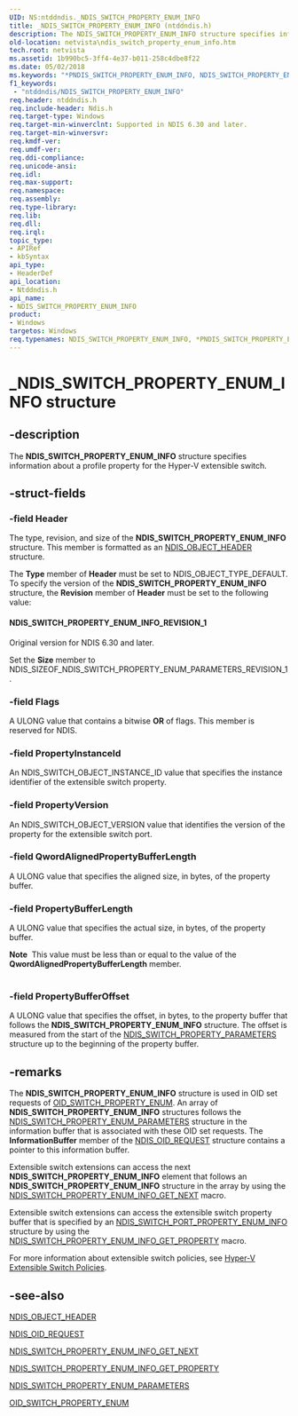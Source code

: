 ```yaml
---
UID: NS:ntddndis._NDIS_SWITCH_PROPERTY_ENUM_INFO
title: _NDIS_SWITCH_PROPERTY_ENUM_INFO (ntddndis.h)
description: The NDIS_SWITCH_PROPERTY_ENUM_INFO structure specifies information about a profile property for the Hyper-V extensible switch.
old-location: netvista\ndis_switch_property_enum_info.htm
tech.root: netvista
ms.assetid: 1b990bc5-3ff4-4e37-b011-258c4dbe8f22
ms.date: 05/02/2018
ms.keywords: "*PNDIS_SWITCH_PROPERTY_ENUM_INFO, NDIS_SWITCH_PROPERTY_ENUM_INFO, NDIS_SWITCH_PROPERTY_ENUM_INFO structure [Network Drivers Starting with Windows Vista], PNDIS_SWITCH_PROPERTY_ENUM_INFO, PNDIS_SWITCH_PROPERTY_ENUM_INFO structure pointer [Network Drivers Starting with Windows Vista], _NDIS_SWITCH_PROPERTY_ENUM_INFO, netvista.ndis_switch_property_enum_info, ntddndis/NDIS_SWITCH_PROPERTY_ENUM_INFO, ntddndis/PNDIS_SWITCH_PROPERTY_ENUM_INFO"
f1_keywords:
 - "ntddndis/NDIS_SWITCH_PROPERTY_ENUM_INFO"
req.header: ntddndis.h
req.include-header: Ndis.h
req.target-type: Windows
req.target-min-winverclnt: Supported in NDIS 6.30 and later.
req.target-min-winversvr: 
req.kmdf-ver: 
req.umdf-ver: 
req.ddi-compliance: 
req.unicode-ansi: 
req.idl: 
req.max-support: 
req.namespace: 
req.assembly: 
req.type-library: 
req.lib: 
req.dll: 
req.irql: 
topic_type:
- APIRef
- kbSyntax
api_type:
- HeaderDef
api_location:
- Ntddndis.h
api_name:
- NDIS_SWITCH_PROPERTY_ENUM_INFO
product:
- Windows
targetos: Windows
req.typenames: NDIS_SWITCH_PROPERTY_ENUM_INFO, *PNDIS_SWITCH_PROPERTY_ENUM_INFO
---
```


# _NDIS_SWITCH_PROPERTY_ENUM_INFO structure


## -description


The <b>NDIS_SWITCH_PROPERTY_ENUM_INFO</b> structure specifies information about a profile property for the Hyper-V extensible switch.


## -struct-fields




### -field Header

The type, revision, and size of the <b>NDIS_SWITCH_PROPERTY_ENUM_INFO</b> structure. This member is formatted as an <a href="https://docs.microsoft.com/windows-hardware/drivers/ddi/ntddndis/ns-ntddndis-_ndis_object_header">NDIS_OBJECT_HEADER</a> structure.

The <b>Type</b> member of <b>Header</b> must be set to NDIS_OBJECT_TYPE_DEFAULT. To specify the version of the <b>NDIS_SWITCH_PROPERTY_ENUM_INFO</b> structure, the <b>Revision</b> member of <b>Header</b> must be set to the following value:





#### NDIS_SWITCH_PROPERTY_ENUM_INFO_REVISION_1

Original version for NDIS 6.30 and later.

Set the <b>Size</b> member to NDIS_SIZEOF_NDIS_SWITCH_PROPERTY_ENUM_PARAMETERS_REVISION_1.


### -field Flags

A ULONG value that contains a bitwise <b>OR</b> of flags. This member is reserved for NDIS.


### -field PropertyInstanceId

An NDIS_SWITCH_OBJECT_INSTANCE_ID value that specifies the instance identifier of the  extensible switch property.




### -field PropertyVersion

An NDIS_SWITCH_OBJECT_VERSION value that identifies the version of the property for the extensible switch port. 




### -field QwordAlignedPropertyBufferLength

A ULONG value that specifies the aligned size, in bytes, of the property buffer.


### -field PropertyBufferLength

A ULONG value that specifies the actual size, in bytes, of the property buffer.

<div class="alert"><b>Note</b>  This value must be less than or equal to the value of the <b>QwordAlignedPropertyBufferLength</b> member.</div>
<div> </div>

### -field PropertyBufferOffset

A ULONG value that specifies the offset, in bytes, to the property buffer that follows the <b>NDIS_SWITCH_PROPERTY_ENUM_INFO</b> structure. The offset is measured from the start of the <a href="https://docs.microsoft.com/windows-hardware/drivers/ddi/ntddndis/ns-ntddndis-_ndis_switch_property_parameters">NDIS_SWITCH_PROPERTY_PARAMETERS</a> structure up to the beginning of the property buffer.


## -remarks



The <b>NDIS_SWITCH_PROPERTY_ENUM_INFO</b> structure is used in OID set requests of <a href="https://docs.microsoft.com/windows-hardware/drivers/network/oid-switch-property-enum">OID_SWITCH_PROPERTY_ENUM</a>. An array of <b>NDIS_SWITCH_PROPERTY_ENUM_INFO</b> structures follows the <a href="https://docs.microsoft.com/windows-hardware/drivers/ddi/ntddndis/ns-ntddndis-_ndis_switch_property_enum_parameters">NDIS_SWITCH_PROPERTY_ENUM_PARAMETERS</a> structure in the information buffer that is associated with these OID set requests. The <b>InformationBuffer</b> member of the <a href="https://docs.microsoft.com/windows-hardware/drivers/ddi/ndis/ns-ndis-_ndis_oid_request">NDIS_OID_REQUEST</a> structure contains a pointer to this information buffer.

Extensible switch extensions can access the next <b>NDIS_SWITCH_PROPERTY_ENUM_INFO</b> element that follows an <b>NDIS_SWITCH_PROPERTY_ENUM_INFO</b> structure in the array  by using the <a href="https://docs.microsoft.com/windows-hardware/drivers/network/ndis-switch-property-enum-info-get-next">NDIS_SWITCH_PROPERTY_ENUM_INFO_GET_NEXT</a> macro.

Extensible switch extensions can access the extensible switch property buffer that is specified by an <a href="https://docs.microsoft.com/windows-hardware/drivers/ddi/ntddndis/ns-ntddndis-_ndis_switch_port_property_enum_info">NDIS_SWITCH_PORT_PROPERTY_ENUM_INFO</a> structure  by using the <a href="https://docs.microsoft.com/windows-hardware/drivers/network/ndis-switch-property-enum-info-get-property">NDIS_SWITCH_PROPERTY_ENUM_INFO_GET_PROPERTY</a> macro.

For more information about extensible switch policies, see <a href="https://docs.microsoft.com/windows-hardware/drivers/network/hyper-v-extensible-switch-policies">Hyper-V Extensible Switch Policies</a>.




## -see-also




<b></b>



<a href="https://docs.microsoft.com/windows-hardware/drivers/ddi/ntddndis/ns-ntddndis-_ndis_object_header">NDIS_OBJECT_HEADER</a>



<a href="https://docs.microsoft.com/windows-hardware/drivers/ddi/ndis/ns-ndis-_ndis_oid_request">NDIS_OID_REQUEST</a>



<a href="https://docs.microsoft.com/windows-hardware/drivers/network/ndis-switch-property-enum-info-get-next">NDIS_SWITCH_PROPERTY_ENUM_INFO_GET_NEXT</a>



<a href="https://docs.microsoft.com/windows-hardware/drivers/network/ndis-switch-property-enum-info-get-property">NDIS_SWITCH_PROPERTY_ENUM_INFO_GET_PROPERTY</a>



<a href="https://docs.microsoft.com/windows-hardware/drivers/ddi/ntddndis/ns-ntddndis-_ndis_switch_property_enum_parameters">NDIS_SWITCH_PROPERTY_ENUM_PARAMETERS</a>



<a href="https://docs.microsoft.com/windows-hardware/drivers/network/oid-switch-property-enum">OID_SWITCH_PROPERTY_ENUM</a>
 

 

